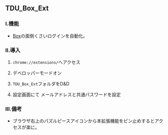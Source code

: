 ## TDU_Box_Ext

### Ⅰ.機能
- [Box](https://tdu.account.box.com/login/)の面倒くさいログインを自動化。

### Ⅱ.導入

1. `chrome://extensions/`へアクセス

2. デベロッパーモードオン

3. `TDU_Box_Ext`フォルダをD&D

4. 設定画面にて
メールアドレスと共通パスワードを設定

### Ⅲ.備考
- ブラウザ右上のパズルピースアイコンから本拡張機能をピン止めするとアクセスが楽に。
